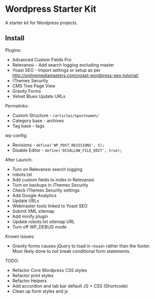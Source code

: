 # Wordpress Starter Kit

A starter kit for Wordpress projects.

## Install

Plugins:

- Advanced Custom Fields Pro
- Relevanssi - Add search logging excluding master
- Yoast SEO - Import settings or setup as per http://onlinemediamasters.com/yoast-wordpress-seo-tutorial/
- iThemes Security
- CMS Tree Page View
- Gravity Forms
- Velvet Blues Update URLs

Permalinks:

- Custom Structure - `/articles/%postname%/`
- Category base - archives
- Tag base - tags

wp-config:

- Revisions - `define('WP_POST_REVISIONS', 5);`
- Disable Editor - `define('DISALLOW_FILE_EDIT', true);`

After Launch:

- Turn on Relevanssi search logging
- robots.txt
- Add custom fields to index in Relevanssi
- Turn on backups in iThemes Security
- Check iThemes Security settings
- Add Google Analytics
- Update URLs
- Webmaster tools linked to Yoast SEO
- Submit XML sitemap
- Add minify plugin
- Update robots.txt sitemap URL
- Turn off WP_DEBUG mode

Known Issues:

- Gravity forms causes jQuery to load in `<head>` rather than the footer. Most likely done to not break conditional form statements.

TODO:

- Refactor Core Wordpress CSS styles
- Refactor print styles
- Refactor Helpers
- Add accordion and tab bar default JS + CSS (Shortcode)
- Clean up form styles and js